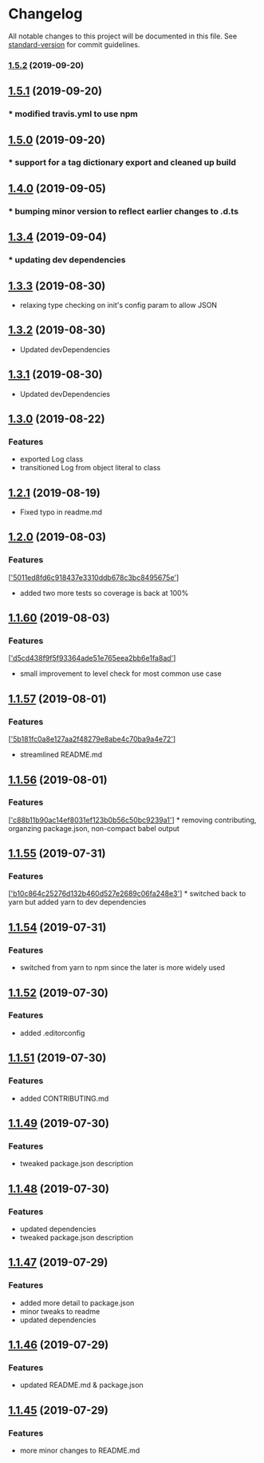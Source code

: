# Changelog

All notable changes to this project will be documented in this file. See [standard-version](https://github.com/conventional-changelog/standard-version) for commit guidelines.

### [1.5.2](https://github.com/rmartone/missionlog/compare/v1.5.1...v1.5.2) (2019-09-20)

## [1.5.1](https://github.com/rmartone/missionlog/compare/v1.5.0...v1.5.1) (2019-09-20)

### * modified travis.yml to use npm

## [1.5.0](https://github.com/rmartone/missionlog/compare/v1.4.1...v1.5.0) (2019-09-20)

### * support for a tag dictionary export and cleaned up build

## [1.4.0](https://github.com/rmartone/missionlog/compare/v1.3.5...v1.4.0) (2019-09-05)

### * bumping minor version to reflect earlier changes to .d.ts

## [1.3.4](https://github.com/rmartone/missionlog/compare/v1.3.3...v1.3.4) (2019-09-04)

### * updating dev dependencies

## [1.3.3](https://github.com/rmartone/missionlog/compare/v1.3.2...v1.3.3) (2019-08-30)

* relaxing type checking on init's config param to allow JSON

## [1.3.2](https://github.com/rmartone/missionlog/compare/v1.3.1...v1.3.2) (2019-08-30)

* Updated devDependencies

## [1.3.1](https://github.com/rmartone/missionlog/compare/v1.3.0...v1.3.1) (2019-08-30)

* Updated devDependencies

## [1.3.0](https://github.com/rmartone/missionlog/compare/v1.2.1...v1.3.0) (2019-08-22)

### Features
* exported Log class
* transitioned Log from object literal to class

## [1.2.1](https://github.com/rmartone/missionlog/compare/v1.2.0...v1.2.1) (2019-08-19)

* Fixed typo in readme.md

## [1.2.0](https://github.com/rmartone/missionlog/compare/v1.1.60...v1.2.0) (2019-08-03)

### Features
[['5011ed8fd6c918437e3310ddb678c3bc8495675e'](https://github.com/rmartone/missionlog/commit/5011ed8fd6c918437e3310ddb678c3bc8495675e)]
* added two more tests so coverage is back at 100%

## [1.1.60](https://github.com/rmartone/missionlog/compare/v1.1.57...v1.1.60) (2019-08-03)

### Features
[['d5cd438f9f5f93364ade51e765eea2bb6e1fa8ad'](https://github.com/rmartone/missionlog/commit/d5cd438f9f5f93364ade51e765eea2bb6e1fa8ad)]
* small improvement to level check for most common use case

## [1.1.57](https://github.com/rmartone/missionlog/compare/v1.1.56...v1.1.57) (2019-08-01)

### Features
[['5b181fc0a8e127aa2f48279e8abe4c70ba9a4e72'](https://github.com/rmartone/missionlog/commit/5b181fc0a8e127aa2f48279e8abe4c70ba9a4e72)]
* streamlined README.md

## [1.1.56](https://github.com/rmartone/missionlog/compare/v1.1.55...v1.1.56) (2019-08-01)

### Features
[['c88b11b90ac14ef8031ef123b0b56c50bc9239a1'](https://github.com/rmartone/missionlog/commit/c88b11b90ac14ef8031ef123b0b56c50bc9239a1)] * removing contributing, organzing package.json, non-compact babel output

## [1.1.55](https://github.com/rmartone/missionlog/compare/v1.1.54...v1.1.55) (2019-07-31)

### Features
[['b10c864c25276d132b460d527e2689c06fa248e3'](https://github.com/rmartone/missionlog/commit/b10c864c25276d132b460d527e2689c06fa248e3)] * switched back to yarn but added yarn to dev dependencies

## [1.1.54](https://github.com/rmartone/missionlog/compare/v1.1.53...v1.1.54) (2019-07-31)

### Features
* switched from yarn to npm since the later is more widely used

## [1.1.52](https://github.com/rmartone/missionlog/compare/v1.1.51...v1.1.52) (2019-07-30)

### Features
* added .editorconfig

## [1.1.51](https://github.com/rmartone/missionlog/compare/v1.1.49...v1.1.51) (2019-07-30)

### Features
* added CONTRIBUTING.md

## [1.1.49](https://github.com/rmartone/missionlog/compare/v1.1.48...v1.1.49) (2019-07-30)

### Features
* tweaked package.json description

## [1.1.48](https://github.com/rmartone/missionlog/compare/v1.1.47...v1.1.48) (2019-07-30)

### Features
* updated dependencies
* tweaked package.json description

## [1.1.47](https://github.com/rmartone/missionlog/compare/v1.1.46...v1.1.47) (2019-07-29)

### Features
* added more detail to package.json
* minor tweaks to readme
* updated dependencies

## [1.1.46](https://github.com/rmartone/missionlog/compare/v1.1.45...v1.1.46) (2019-07-29)

### Features
* updated README.md & package.json

## [1.1.45](https://github.com/rmartone/missionlog/compare/v1.1.44...v1.1.45) (2019-07-29)

### Features
* more minor changes to README.md
